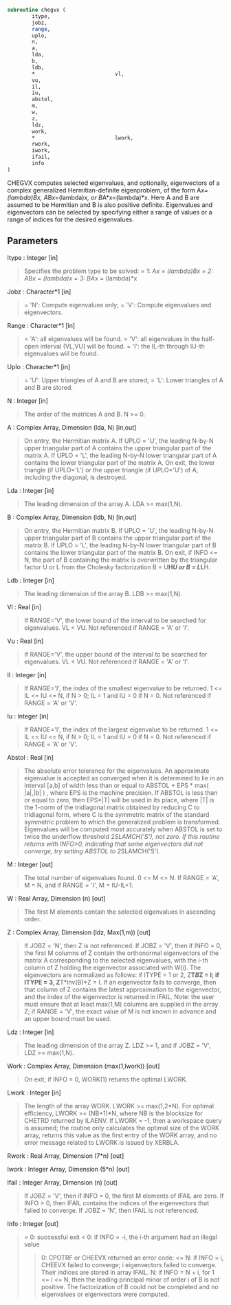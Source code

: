 ```fortran
subroutine chegvx (
		itype,
		jobz,
		range,
		uplo,
		n,
		a,
		lda,
		b,
		ldb,
		*                          vl,
		vu,
		il,
		iu,
		abstol,
		m,
		w,
		z,
		ldz,
		work,
		*                          lwork,
		rwork,
		iwork,
		ifail,
		info
)
```

 CHEGVX computes selected eigenvalues, and optionally, eigenvectors
 of a complex generalized Hermitian-definite eigenproblem, of the form
 A*x=(lambda)*B*x,  A*Bx=(lambda)*x,  or B*A*x=(lambda)*x.  Here A and
 B are assumed to be Hermitian and B is also positive definite.
 Eigenvalues and eigenvectors can be selected by specifying either a
 range of values or a range of indices for the desired eigenvalues.

## Parameters
Itype : Integer [in]
> Specifies the problem type to be solved:
> = 1:  A*x = (lambda)*B*x
> = 2:  A*B*x = (lambda)*x
> = 3:  B*A*x = (lambda)*x

Jobz : Character*1 [in]
> = 'N':  Compute eigenvalues only;
> = 'V':  Compute eigenvalues and eigenvectors.

Range : Character*1 [in]
> = 'A': all eigenvalues will be found.
> = 'V': all eigenvalues in the half-open interval (VL,VU]
> will be found.
> = 'I': the IL-th through IU-th eigenvalues will be found.

Uplo : Character*1 [in]
> = 'U':  Upper triangles of A and B are stored;
> = 'L':  Lower triangles of A and B are stored.

N : Integer [in]
> The order of the matrices A and B.  N >= 0.

A : Complex Array, Dimension (lda, N) [in,out]
> On entry, the Hermitian matrix A.  If UPLO = 'U', the
> leading N-by-N upper triangular part of A contains the
> upper triangular part of the matrix A.  If UPLO = 'L',
> the leading N-by-N lower triangular part of A contains
> the lower triangular part of the matrix A.
> On exit,  the lower triangle (if UPLO='L') or the upper
> triangle (if UPLO='U') of A, including the diagonal, is
> destroyed.

Lda : Integer [in]
> The leading dimension of the array A.  LDA >= max(1,N).

B : Complex Array, Dimension (ldb, N) [in,out]
> On entry, the Hermitian matrix B.  If UPLO = 'U', the
> leading N-by-N upper triangular part of B contains the
> upper triangular part of the matrix B.  If UPLO = 'L',
> the leading N-by-N lower triangular part of B contains
> the lower triangular part of the matrix B.
> On exit, if INFO <= N, the part of B containing the matrix is
> overwritten by the triangular factor U or L from the Cholesky
> factorization B = U**H*U or B = L*L**H.

Ldb : Integer [in]
> The leading dimension of the array B.  LDB >= max(1,N).

Vl : Real [in]
> If RANGE='V', the lower bound of the interval to
> be searched for eigenvalues. VL < VU.
> Not referenced if RANGE = 'A' or 'I'.

Vu : Real [in]
> If RANGE='V', the upper bound of the interval to
> be searched for eigenvalues. VL < VU.
> Not referenced if RANGE = 'A' or 'I'.

Il : Integer [in]
> If RANGE='I', the index of the
> smallest eigenvalue to be returned.
> 1 <= IL <= IU <= N, if N > 0; IL = 1 and IU = 0 if N = 0.
> Not referenced if RANGE = 'A' or 'V'.

Iu : Integer [in]
> If RANGE='I', the index of the
> largest eigenvalue to be returned.
> 1 <= IL <= IU <= N, if N > 0; IL = 1 and IU = 0 if N = 0.
> Not referenced if RANGE = 'A' or 'V'.

Abstol : Real [in]
> The absolute error tolerance for the eigenvalues.
> An approximate eigenvalue is accepted as converged
> when it is determined to lie in an interval [a,b]
> of width less than or equal to
> ABSTOL + EPS *   max( |a|,|b| ) ,
> where EPS is the machine precision.  If ABSTOL is less than
> or equal to zero, then  EPS*|T|  will be used in its place,
> where |T| is the 1-norm of the tridiagonal matrix obtained
> by reducing C to tridiagonal form, where C is the symmetric
> matrix of the standard symmetric problem to which the
> generalized problem is transformed.
> Eigenvalues will be computed most accurately when ABSTOL is
> set to twice the underflow threshold 2*SLAMCH('S'), not zero.
> If this routine returns with INFO>0, indicating that some
> eigenvectors did not converge, try setting ABSTOL to
> 2*SLAMCH('S').

M : Integer [out]
> The total number of eigenvalues found.  0 <= M <= N.
> If RANGE = 'A', M = N, and if RANGE = 'I', M = IU-IL+1.

W : Real Array, Dimension (n) [out]
> The first M elements contain the selected
> eigenvalues in ascending order.

Z : Complex Array, Dimension (ldz, Max(1,m)) [out]
> If JOBZ = 'N', then Z is not referenced.
> If JOBZ = 'V', then if INFO = 0, the first M columns of Z
> contain the orthonormal eigenvectors of the matrix A
> corresponding to the selected eigenvalues, with the i-th
> column of Z holding the eigenvector associated with W(i).
> The eigenvectors are normalized as follows:
> if ITYPE = 1 or 2, Z**T*B*Z = I;
> if ITYPE = 3, Z**T*inv(B)*Z = I.
> If an eigenvector fails to converge, then that column of Z
> contains the latest approximation to the eigenvector, and the
> index of the eigenvector is returned in IFAIL.
> Note: the user must ensure that at least max(1,M) columns are
> supplied in the array Z; if RANGE = 'V', the exact value of M
> is not known in advance and an upper bound must be used.

Ldz : Integer [in]
> The leading dimension of the array Z.  LDZ >= 1, and if
> JOBZ = 'V', LDZ >= max(1,N).

Work : Complex Array, Dimension (max(1,lwork)) [out]
> On exit, if INFO = 0, WORK(1) returns the optimal LWORK.

Lwork : Integer [in]
> The length of the array WORK.  LWORK >= max(1,2*N).
> For optimal efficiency, LWORK >= (NB+1)*N,
> where NB is the blocksize for CHETRD returned by ILAENV.
> If LWORK = -1, then a workspace query is assumed; the routine
> only calculates the optimal size of the WORK array, returns
> this value as the first entry of the WORK array, and no error
> message related to LWORK is issued by XERBLA.

Rwork : Real Array, Dimension (7*n) [out]

Iwork : Integer Array, Dimension (5*n) [out]

Ifail : Integer Array, Dimension (n) [out]
> If JOBZ = 'V', then if INFO = 0, the first M elements of
> IFAIL are zero.  If INFO > 0, then IFAIL contains the
> indices of the eigenvectors that failed to converge.
> If JOBZ = 'N', then IFAIL is not referenced.

Info : Integer [out]
> = 0:  successful exit
> < 0:  if INFO = -i, the i-th argument had an illegal value
> > 0:  CPOTRF or CHEEVX returned an error code:
> <= N:  if INFO = i, CHEEVX failed to converge;
> i eigenvectors failed to converge.  Their indices
> are stored in array IFAIL.
> > N:   if INFO = N + i, for 1 <= i <= N, then the leading
> principal minor of order i of B is not positive.
> The factorization of B could not be completed and
> no eigenvalues or eigenvectors were computed.

